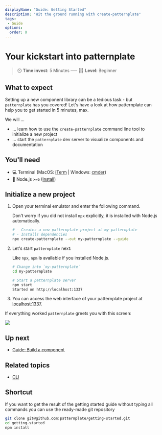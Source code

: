```yaml
---
displayName: "Guide: Getting Started"
description: "Hit the ground running with create-patternplate"
tags: 
 - Guide
options:
  order: 0
---
```


# Your kickstart into patternplate

> :timer_clock: **Time invest**: 5 Minutes ––– :woman_student: **Level**: Beginner

## What to expect

Setting up a new component library can be a tedious task - but `patternplate` has you covered!
Let's have a look at how patternplate can help you to get started in 5 minutes, max.

We will …

* … learn how to use the `create-patternplate` command line tool to initialize a new project
* … start the `patternplate` dev server to visualize components and documentation

## You'll need

* :computer: Terminal (MacOS: [iTerm](https://www.iterm2.com/) | Windows: [cmder](http://cmder.net/))
* :turtle: Node.js `>=6` ([Install](https://nodejs.org/en/))

## Initialize a new project

1. Open your terminal emulator and enter the following command.

   Don't worry if you did not install `npx` explicitly, it is installed with Node.js automatically.

   ```bash
   # - Creates a new patternplate project at my-patternplate
   # - Installs dependencies
   npx create-patternplate --out my-patternplate --guide
   ```

2. Let's start `patternplate` next:

   Like `npx`, `npm` is available if you installed Node.js.

   ```bash
   # Change into `my-patternplate`
   cd my-patternplate
   
   # Start a patternplate server
   npm start
   Started on http://localhost:1337
   ```

3. You can access the web interface of your patternplate project at [localhost:1337](http://localhost:1337/pattern/hello-world?guides-enabled=true).

  If everything worked `patternplate` greets you with this screen:

  ![](https://patternplate.github.io/media/images/screenshot-hello-world.svg)


## Up next

* [Guide: Build a component](./doc/docs/guides/add-component?guides-enabled=true)

## Related topics

* [CLI](./doc/docs/reference/cli?reference-enabled=true)

## Shortcut

If you want to get the result of the getting started guide without 
typing all commands you can use the ready-made git repository

```bash
git clone git@github.com:patternplate/getting-started.git
cd getting-started
npm install
```
